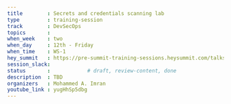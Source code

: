 ```yaml
---
title        : Secrets and credentials scanning lab
type         : training-session
track        : DevSecOps
topics       : 
when_week    : two
when_day     : 12th - Friday
when_time    : WS-1
hey_summit   : https://pre-summit-training-sessions.heysummit.com/talks/secrets-and-credentials-scanning-lab/
session_slack:
status       :            # draft, review-content, done
description  : TBD
organizers   : Mohammed A. Imran
youtube_link : yugHhSp5dbg
---
```



